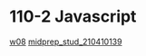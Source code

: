 # 110-2 Javascript
[w08](https://github.com/vincent20011128/110-2-Javascript/tree/main/w08/md)
[midprep_stud_210410139](https://github.com/vincent20011128/110-2-Javascript/tree/main/midprep_stud_210410139)
